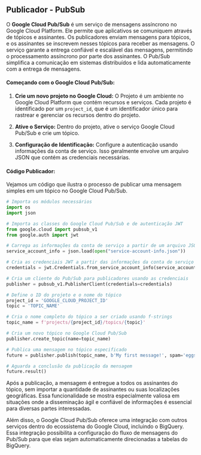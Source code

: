 
## Publicador - PubSub 

O **Google Cloud Pub/Sub** é um serviço de mensagens assíncrono no Google Cloud Platform. Ele permite que aplicativos se comuniquem através de tópicos e assinantes. Os publicadores enviam mensagens para tópicos, e os assinantes se inscrevem nesses tópicos para receber as mensagens. O serviço garante a entrega confiável e escalável das mensagens, permitindo o processamento assíncrono por parte dos assinantes. O Pub/Sub simplifica a comunicação em sistemas distribuídos e lida automaticamente com a entrega de mensagens.

#### Começando com o Google Cloud Pub/Sub:

1.  **Crie um novo projeto no Google Cloud:** O Projeto é um ambiente no Google Cloud Platform que contém recursos e serviços. Cada projeto é identificado por um `project_id`, que é um identificador único para rastrear e gerenciar os recursos dentro do projeto.
    
2.  **Ative o Serviço:** Dentro do projeto, ative o serviço Google Cloud Pub/Sub e crie um tópico.
    
3.  **Configuração de Identificação:** Configure a autenticação usando informações da conta de serviço. Isso geralmente envolve um arquivo JSON que contém as credenciais necessárias.

#### Código Publicador:

Vejamos um código que ilustra o processo de publicar uma mensagem simples em um tópico no Google Cloud Pub/Sub.
```py
# Importa os módulos necessários
import os
import json

# Importa as classes do Google Cloud Pub/Sub e de autenticação JWT
from google.cloud import pubsub_v1
from google.auth import jwt

# Carrega as informações da conta de serviço a partir de um arquivo JSON
service_account_info = json.load(open("service-account-info.json"))

# Cria as credenciais JWT a partir das informações da conta de serviço
credentials = jwt.Credentials.from_service_account_info(service_account_info)

# Cria um cliente do Pub/Sub para publicadores usando as credenciais 
publisher = pubsub_v1.PublisherClient(credentials=credentials)

# Define o ID do projeto e o nome do tópico
project_id = 'GOOGLE_CLOUD_PROJECT_ID'
topic = 'TOPIC_NAME'

# Cria o nome completo do tópico a ser criado usando f-strings
topic_name = f'projects/{project_id}/topics/{topic}'

# Cria um novo tópico no Google Cloud Pub/Sub
publisher.create_topic(name=topic_name)

# Publica uma mensagem no tópico especificado
future = publisher.publish(topic_name, b'My first message!', spam='eggs')

# Aguarda a conclusão da publicação da mensagem
future.result()
```
Após a publicação, a mensagem é entregue a todos os assinantes do tópico, sem importar a quantidade de assinantes ou suas localizações geográficas. Essa funcionalidade se mostra especialmente valiosa em situações onde a disseminação ágil e confiável de informações é essencial para diversas partes interessadas.

Além disso, o Google Cloud Pub/Sub oferece uma integração com outros serviços dentro do ecossistema do Google Cloud, incluindo o BigQuery. Essa integração possibilita a configuração do fluxo de mensagens do Pub/Sub para que elas sejam automaticamente direcionadas a tabelas do BigQuery. 
